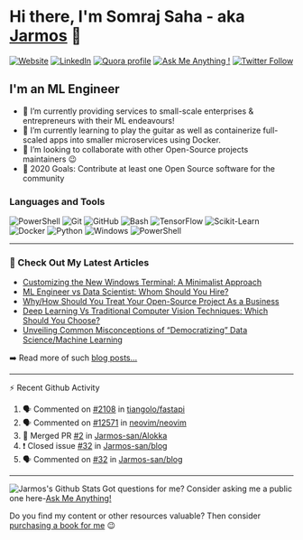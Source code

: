 # Hi there, I'm Somraj Saha - aka [Jarmos][website] 👋

[![Website](https://img.shields.io/website?label=Website&style=flat-square&url=https%3A%2F%2Fjarmos.netlify.app&logo=netlify&color=00C7B7)](https://jarmos.netlify.app) [![LinkedIn](https://img.shields.io/static/v1?label=LinkedIn&message=Connect&color=0077B5&style=flat-square&logo=linkedin)](https://www.linkedin.com/in/jarmos/) [![Quora profile](https://img.shields.io/static/v1?label=Quora&message=QnA&color=B92B27&style=flat-square&logo=quora)](https://www.quora.com/profile/Somraj-Saha-3) [![Ask Me Anything !](https://img.shields.io/badge/Ask%20me-anything-1abc9c.svg)](https://github.com/Jarmos-san/Jarmos-san/discussions?discussions_q=category%3AQ%26A) [![Twitter Follow](https://img.shields.io/twitter/follow/jarmosan?color=1DA1F2&logo=twitter&style=social)](https://twitter.com/intent/follow?original_referer=https%3A%2F%2Fgithub.com%2FJarmosan&screen_name=jarmosan)

## I'm an ML Engineer

- 🔭 I’m currently providing services to small-scale enterprises & entrepreneurs with their ML endeavours!
- 🌱 I’m currently learning to play the guitar as well as containerize full-scaled apps into smaller microservices using Docker.
- 👯 I’m looking to collaborate with other Open-Source projects maintainers :wink:
- 🥅 2020 Goals: Contribute at least one Open Source software for the community

### Languages and Tools

![PowerShell](https://img.shields.io/static/v1?label=Visual%20Studio%20Code&style=for-the-badge&logo=Visual%20Studio%20Code&message=1.52&color=007ACC)
![Git](https://img.shields.io/static/v1?label=Git&style=for-the-badge&logo=git&message=2.27.0&color=F05032)
![GitHub](https://img.shields.io/static/v1?label=GitHub&style=for-the-badge&logo=github&message=Jarmos-san&color=181717)
![Bash](https://img.shields.io/static/v1?label=GNU%20BASh&style=for-the-badge&logo=GNU%20Bash&message=5.1&color=4EAA25)
![TensorFlow](https://img.shields.io/static/v1?label=TensorFlow&style=for-the-badge&logo=tensorflow&message=2.4.0&color=FF6F00)
![Scikit-Learn](https://img.shields.io/static/v1?label=Sklearn&style=for-the-badge&logo=Scikit-learn&message=0.23&color=F7931E)
![Docker](https://img.shields.io/static/v1?label=Docker&style=for-the-badge&logo=Docker&message=19.03&color=2496ED)
![Python](https://img.shields.io/static/v1?label=Python&style=for-the-badge&logo=Python&message=3.8.5&color=3776AB)
![Windows](https://img.shields.io/static/v1?label=Windows&style=for-the-badge&logo=Windows&message=10&color=0078D6)
![PowerShell](https://img.shields.io/static/v1?label=PowerShell&style=for-the-badge&logo=powershell&message=5.1&color=5391FE)

---

### 📕 Check Out My Latest Articles

<!-- BLOG-POST-LIST:START -->
- [Customizing the New Windows Terminal: A Minimalist Approach](https://medium.com/dev-genius/customizing-the-new-windows-terminal-5eaeec193630?source=rss-dc888a4b021e------2)
- [ML Engineer vs Data Scientist: Whom Should You Hire?](https://towardsdatascience.com/ml-engineer-vs-data-scientist-53c047666739?source=rss-dc888a4b021e------2)
- [Why/How Should You Treat Your Open-Source Project As a Business](https://medium.com/@jarmos/reasons-to-treat-your-oss-project-as-a-business-d47ccb6a9ed7?source=rss-dc888a4b021e------2)
- [Deep Learning Vs Traditional Computer Vision Techniques: Which Should You Choose?](https://medium.com/discover-computer-vision/deep-learning-vs-traditional-techniques-a-comparison-a590d66b63bd?source=rss-dc888a4b021e------2)
- [Unveiling Common Misconceptions of “Democratizing” Data Science/Machine Learning](https://towardsdatascience.com/unveiling-common-misconceptions-of-democratizing-data-science-machine-learning-28fcbedf2811?source=rss-dc888a4b021e------2)
<!-- BLOG-POST-LIST:END -->

➡️ Read more of such [blog posts...](https://jarmos.netlify.app)

---

:zap: Recent Github Activity
<!--START_SECTION:activity-->
1. 🗣 Commented on [#2108](https://github.com/tiangolo/fastapi/issues/2108) in [tiangolo/fastapi](https://github.com/tiangolo/fastapi)
2. 🗣 Commented on [#12571](https://github.com/neovim/neovim/issues/12571) in [neovim/neovim](https://github.com/neovim/neovim)
3. 🎉 Merged PR [#2](https://github.com/Jarmos-san/Alokka/pull/2) in [Jarmos-san/Alokka](https://github.com/Jarmos-san/Alokka)
4. ❗️ Closed issue [#32](https://github.com/Jarmos-san/blog/issues/32) in [Jarmos-san/blog](https://github.com/Jarmos-san/blog)
5. 🗣 Commented on [#32](https://github.com/Jarmos-san/blog/issues/32) in [Jarmos-san/blog](https://github.com/Jarmos-san/blog)
<!--END_SECTION:activity-->

---

<img align="left" alt="Jarmos's Github Stats" src="https://github-readme-stats.jarmos.vercel.app/api?username=Jarmos-san&&hide_border=true&count_private=true&theme=dark" />

Got questions for me? Consider asking me a public one here-[Ask Me Anything!](https://github.com/Jarmos-san/Jarmos-san/discussions?discussions_q=category%3AQ%26A)

Do you find my content or other resources valuable? Then consider [purchasing a book for me](https://www.buymeacoffee.com/Jarmos) :wink:

[website]: https://jarmos.netlify.app
[twitter]: https://twitter.com/jarmosan
[instagram]: https://www.instagram.com/jarmos.san/
[linkedin]: https://www.linkedin.com/in/jarmos/
